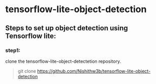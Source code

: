 # tensorflow-lite-object-detection

## Steps to set up object detection using Tensorflow lite:

### step1: 
clone the tensorflow-lite-object-detectetion repository.
> git clone https://github.com/Nishithw3b/tensorflow-lite-object-detection
